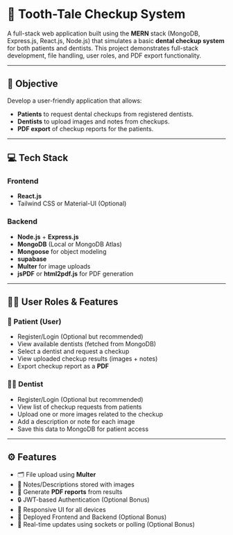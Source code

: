 # 🦷 Tooth-Tale Checkup System

A full-stack web application built using the **MERN** stack (MongoDB, Express.js, React.js, Node.js) that simulates a basic **dental checkup system** for both patients and dentists. This project demonstrates full-stack development, file handling, user roles, and PDF export functionality.

---

## 📌 Objective

Develop a user-friendly application that allows:
- **Patients** to request dental checkups from registered dentists.
- **Dentists** to upload images and notes from checkups.
- **PDF export** of checkup reports for the patients.

---

## 💻 Tech Stack

### Frontend
- **React.js**
- Tailwind CSS or Material-UI (Optional)

### Backend
- **Node.js** + **Express.js**
- **MongoDB** (Local or MongoDB Atlas)
- **Mongoose** for object modeling
- **supabase**
- **Multer** for image uploads
- **jsPDF** or **html2pdf.js** for PDF generation

---

## 🧑‍⚕️ User Roles & Features

### 👤 Patient (User)
- Register/Login (Optional but recommended)
- View available dentists (fetched from MongoDB)
- Select a dentist and request a checkup
- View uploaded checkup results (images + notes)
- Export checkup report as a **PDF**

### 🧑‍🔬 Dentist
- Register/Login (Optional but recommended)
- View list of checkup requests from patients
- Upload one or more images related to the checkup
- Add a description or note for each image
- Save this data to MongoDB for patient access

---

## ⚙️ Features

- 🗂️ File upload using **Multer**
- 📝 Notes/Descriptions stored with images
- 🧾 Generate **PDF reports** from results
- 🔒 JWT-based Authentication (Optional Bonus)
- 📱 Responsive UI for all devices
- 🚀 Deployed Frontend and Backend (Optional Bonus)
- 🔁 Real-time updates using sockets or polling (Optional Bonus)



